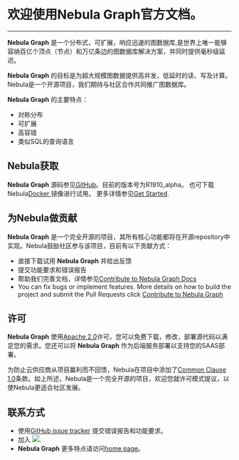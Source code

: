 # 欢迎使用Nebula Graph官方文档。
---

**Nebula Graph** 是一个分布式，可扩展，响应迅速的图数据库,是世界上唯一能够容纳百亿个顶点（节点）和万亿条边的图数据库解决方案，并同时提供毫秒级延迟。

**Nebula Graph** 的目标是为超大规模图数据提供高并发，低延时的读、写及计算。Nebula是一个开源项目，我们期待与社区合作共同推广图数据库。

**Nebula Graph** 的主要特点：

 * 对称分布
 * 可扩展
 * 高容错
 * 类似SQL的查询语言

## Nebula获取 ##

**Nebula Graph** 源码参见[GitHub](https://github.com/vesoft-inc/nebula)。目前的版本号为R1910_alpha。
也可下载Nebula[Docker ](https://www.docker.com/get-started)镜像进行试用。
更多详情参见[Get Started](get-started/).

## 为Nebula做贡献 ##

**Nebula Graph** 是一个完全开源的项目，其所有核心功能都将在开源repository中实现。Nebula鼓励社区参与该项目，目前有以下贡献方式：

* 直接下载试用 **Nebula Graph** 并给出反馈
* 提交功能要求和错误报告
* 帮助我们完善文档，详情参见[Contribute to Nebula Graph Docs](contribute-to-documentation/)
* You can fix bugs or implement features. More details on how to build the project and submit the Pull Requests click [Contribute to Nebula Graph](how-to-contribute/)

## 许可 ###
**Nebula Graph** 使用[Apache 2.0](https://www.apache.org/licenses/LICENSE-2.0)许可，您可以免费下载，修改，部署源代码以满足您的需求。您还可以将 **Nebula Graph** 作为后端服务部署以支持您的SAAS部署。

为防止云供应商从项目赢利而不回馈，Nebula在项目中添加了[Common Clause 1.0](https://commonsclause.com/)条款。如上所述，Nebula是一个完全开源的项目，欢迎您就许可模式提议，以使Nebula更适合社区发展。
## 联系方式
- 使用[GitHub issue tracker](https://github.com/vesoft-inc/nebula/issues) 提交错误报告和功能要求。
- 加入 [![](https://img.shields.io/badge/slack-nebula-519dd9.svg)](https://nebulagraph.slack.com/archives/DJQC9P0H5/p1557815158000200).
- **Nebula Graph** 更多特点请访问[home page](http://nebula-graph.io/)。
